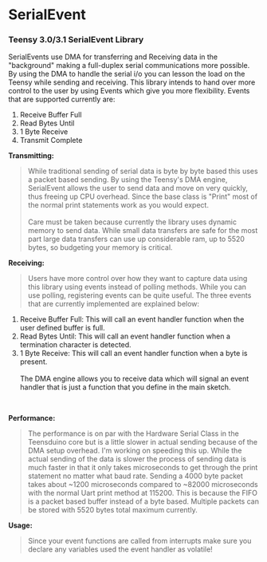 SerialEvent
=========

<h3>Teensy 3.0/3.1 SerialEvent Library</h3>

SerialEvents use DMA for transferring and Receiving data in the "background" making a full-duplex serial communications more possible. By using the DMA to handle the serial i/o you can lesson the load on the Teensy while sending and receiving. This library intends to hand over more control to the user by using Events which give you more flexibility.
Events that are supported currently are:<br>
1.  Receive Buffer Full<br>
2.  Read Bytes Until<br>
3.  1 Byte Receive<br>
4.  Transmit Complete<br>

<b>Transmitting:</b><br>
> While traditional sending of serial data is byte by byte based this uses a packet based sending. By using the Teensy's DMA engine, SerialEvent allows the user to send data and move on very quickly, thus freeing up CPU overhead. Since the base class is "Print" most of the normal print statements work as you would expect.<br><br>
Care must be taken because currently the library uses dynamic memory to send data. While small data transfers are safe for the most part large data transfers can use up considerable ram, up to 5520 bytes, so budgeting your memory is critical.<br>

<b>Receiving:</b><br>
> Users have more control over how they want to capture data using this library using events instead of polling methods. While you can use polling, registering events can be quite useful. The three events that are currently implemented are explained below:<br>
1.  Receive Buffer Full: This will call an event handler function when the user defined buffer is full.<br>
2.  Read Bytes Until: This will call an event handler function when a termination character is detected.<br>
3.  1 Byte Receive: This will call an event handler function when a byte is present.<br><br>
The DMA engine allows you to receive data which will signal an event handler that is just a function that you define in the main sketch.
<br>

<b>Performance:</b><br>
>The performance is on par with the Hardware Serial Class in the Teensduino core but is a little slower in actual sending because of the DMA setup overhead. I'm working on speeding this up. While the actual sending of the data is slower the process of sending data is much faster in that it only takes microseconds to get through the print statement no matter what baud rate. Sending a 4000 byte packet takes about ~1200 microseconds compared to ~82000 microseconds with the normal Uart print method at 115200. This is because the FIFO is a packet based buffer instead of a byte based. Multiple packets can be stored with 5520 bytes total maximum currently.<br>
</ul>

<b>Usage:</b><br>
>Since your event functions are called from interrupts make sure you declare any variables used the event handler as volatile!